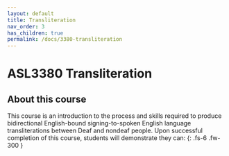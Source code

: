 ```yaml
---
layout: default
title: Transliteration
nav_order: 3
has_children: true
permalink: /docs/3380-transliteration
---
```


# ASL3380 Transliteration

## About this course

This course is an introduction to the process and skills required to produce bidirectional English-bound signing-to-spoken English language transliterations between Deaf and nondeaf people. Upon successful completion of this course, students will demonstrate they can:
{: .fs-6 .fw-300 }
